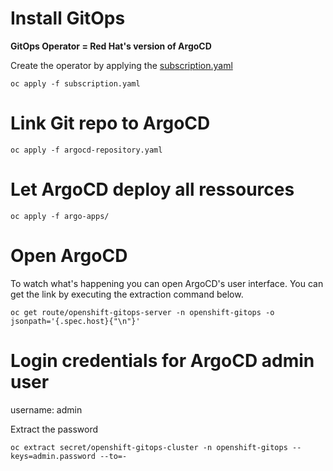 # Install GitOps

**GitOps Operator = Red Hat's version of ArgoCD**

Create the operator by applying the [subscription.yaml](subscription.yaml)

```
oc apply -f subscription.yaml
```

# Link Git repo to ArgoCD

```
oc apply -f argocd-repository.yaml
```

# Let ArgoCD deploy all ressources

```
oc apply -f argo-apps/
```

# Open ArgoCD

To watch what's happening you can open ArgoCD's user interface. You can get the link by executing the extraction command below.

```
oc get route/openshift-gitops-server -n openshift-gitops -o jsonpath='{.spec.host}{"\n"}'
```

# Login credentials for ArgoCD admin user

username: admin

Extract the password

```
oc extract secret/openshift-gitops-cluster -n openshift-gitops --keys=admin.password --to=-
```
